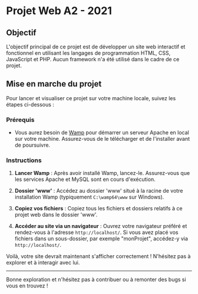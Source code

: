 # Projet Web A2 - 2021

## Objectif

L'objectif principal de ce projet est de développer un site web interactif et fonctionnel en utilisant les langages de programmation HTML, CSS, JavaScript et PHP. Aucun framework n'a été utilisé dans le cadre de ce projet.

## Mise en marche du projet

Pour lancer et visualiser ce projet sur votre machine locale, suivez les étapes ci-dessous :

### Prérequis

- Vous aurez besoin de [Wamp](http://www.wampserver.com/) pour démarrer un serveur Apache en local sur votre machine. Assurez-vous de le télécharger et de l'installer avant de poursuivre.

### Instructions

1. **Lancer Wamp** : Après avoir installé Wamp, lancez-le. Assurez-vous que les services Apache et MySQL sont en cours d'exécution.
   
2. **Dossier 'www'** : Accédez au dossier 'www' situé à la racine de votre installation Wamp (typiquement `C:\wamp64\www` sur Windows).
   
3. **Copiez vos fichiers** : Copiez tous les fichiers et dossiers relatifs à ce projet web dans le dossier 'www'.
   
4. **Accéder au site via un navigateur** : Ouvrez votre navigateur préféré et rendez-vous à l'adresse `http://localhost/`. Si vous avez placé vos fichiers dans un sous-dossier, par exemple "monProjet", accédez-y via `http://localhost/`.

Voilà, votre site devrait maintenant s'afficher correctement ! N'hésitez pas à explorer et à interagir avec lui.

---

Bonne exploration et n'hésitez pas à contribuer ou à remonter des bugs si vous en trouvez !
